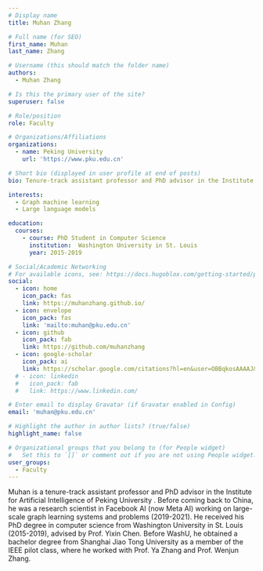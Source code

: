 ```yaml
---
# Display name
title: Muhan Zhang

# Full name (for SEO)
first_name: Muhan
last_name: Zhang

# Username (this should match the folder name)
authors:
  - Muhan Zhang

# Is this the primary user of the site?
superuser: false

# Role/position
role: Faculty

# Organizations/Affiliations
organizations:
  - name: Peking University
    url: 'https://www.pku.edu.cn'

# Short bio (displayed in user profile at end of posts)
bio: Tenure-track assistant professor and PhD advisor in the Institute for Artificial Intelligence of Peking University

interests:
  - Graph machine learning
  - Large language models

education:
  courses:
    - course: PhD Student in Computer Science
      institution:  Washington University in St. Louis
      year: 2015-2019

# Social/Academic Networking
# For available icons, see: https://docs.hugoblox.com/getting-started/page-builder/#icons
social:
  - icon: home
    icon_pack: fas
    link: https://muhanzhang.github.io/
  - icon: envelope
    icon_pack: fas
    link: 'mailto:muhan@pku.edu.cn'
  - icon: github
    icon_pack: fab
    link: https://github.com/muhanzhang
  - icon: google-scholar
    icon_pack: ai
    link: https://scholar.google.com/citations?hl=en&user=OBBqkosAAAAJ&view_op=list_works&sortby=pubdate
  # - icon: linkedin
  #   icon_pack: fab
  #   link: https://www.linkedin.com/

# Enter email to display Gravatar (if Gravatar enabled in Config)
email: 'muhan@pku.edu.cn'

# Highlight the author in author lists? (true/false)
highlight_name: false

# Organizational groups that you belong to (for People widget)
#   Set this to `[]` or comment out if you are not using People widget.
user_groups:
  - Faculty
---
```


Muhan is a tenure-track assistant professor and PhD advisor in the Institute for Artificial Intelligence of Peking University . Before coming back to China, he was a research scientist in Facebook AI (now Meta AI) working on large-scale graph learning systems and problems (2019-2021). He received his PhD degree in computer science from Washington University in St. Louis (2015-2019), advised by Prof. Yixin Chen. Before WashU, he obtained a bachelor degree from Shanghai Jiao Tong University as a member of the IEEE pilot class, where he worked with Prof. Ya Zhang and Prof. Wenjun Zhang.